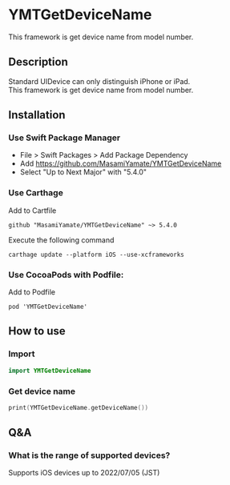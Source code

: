 # YMTGetDeviceName
This framework is get device name from model number.

## Description
Standard UIDevice can only distinguish iPhone or iPad.  
This framework is get device name from model number.

## Installation
### Use Swift Package Manager

- File > Swift Packages > Add Package Dependency
- Add https://github.com/MasamiYamate/YMTGetDeviceName
- Select "Up to Next Major" with "5.4.0"

### Use Carthage

Add to Cartfile

```
github "MasamiYamate/YMTGetDeviceName" ~> 5.4.0
```

Execute the following command

```
carthage update --platform iOS --use-xcframeworks
```


### Use CocoaPods with Podfile:

Add to Podfile

```
pod 'YMTGetDeviceName'
```



## How to use
### Import
```ViewController.swift
import YMTGetDeviceName
```

### Get device name
```ViewController.swift
print(YMTGetDeviceName.getDeviceName())
```

## Q&A
### What is the range of supported devices?
Supports iOS devices up to 2022/07/05 (JST)

